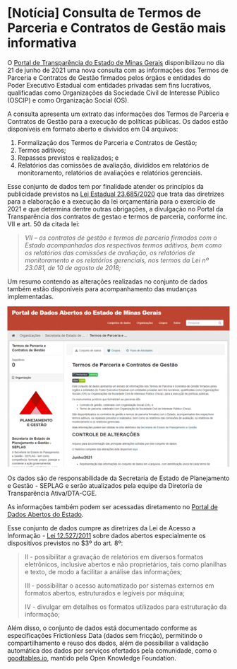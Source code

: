 # [Notícia] Consulta de Termos de Parceria e Contratos de Gestão mais informativa

O [Portal de Transparência do Estado de Minas Gerais](http://www.transparencia.mg.gov.br/convenios) disponibilizou no dia 21 de junho de 2021 uma nova consulta com as informações dos Termos de Parceria e Contratos de Gestão firmados pelos órgãos e entidades do Poder Executivo Estadual com entidades privadas sem fins lucrativos, qualificadas como Organizações da Sociedade Civil de Interesse Público (OSCIP) e como Organização Social (OS).

A consulta apresenta um extrato das informações dos Termos de Parceria e Contratos de Gestão para a execução de políticas públicas. Os dados estão disponíveis em formato aberto e divividos em 04 arquivos:
1. Formalização dos Termos de Parceria e Contratos de Gestão;
2. Termos aditivos;
3. Repasses previstos e realizados; e
4. Relatórios das comissões de avaliação, divididos em relatórios de monitoramento, relatórios de avaliações e relatórios gerenciais.

Esse conjunto de dados tem por finalidade atender os princípios da publicidade previstos na [Lei Estadual 23.685/2020](https://www.almg.gov.br/consulte/legislacao/completa/completa.html?tipo=LEI&num=23685&comp=&ano=2020&aba=js_textoAtualizado#texto) que trata das diretrizes para a elaboração e a execução da lei orçamentária para o exercício de 2021 e que determina dentre outras obrigações, a divulgação no Portal da Transparência dos contratos de gestao e termos de parceria, conforme inc. VII e art. 50 da citada lei:  

> _VII – os contratos de gestão e termos de parceria firmados com o Estado acompanhados dos respectivos termos aditivos, bem como os relatórios das comissões de avaliação, os relatórios de monitoramento e os relatórios gerenciais, nos termos da Lei nº 23.081, de 10 de agosto de 2018;_

Um resumo contendo as alterações realizadas no conjunto de dados também estão disponíveis para acompanhamento das mudanças implementadas.

![](static/imagem-termos-parceria.png)

Os dados são de responsabilidade da Secretaria de Estado de Planejamento e Gestão - SEPLAG e serão atualizados pela equipe da Diretoria de Transparência Ativa/DTA-CGE.

As informações também podem ser acessadas diretamento no [Portal de Dados Abertos do Estado](https://dados.mg.gov.br/dataset/termos-parceria-contratos-gestao). 

Esse conjunto de dados cumpre as diretrizes da Lei de Acesso a Informação - [Lei 12.527/2011](http://www.planalto.gov.br/ccivil_03/_ato2011-2014/2011/lei/l12527.htm) sobre dados abertos especialmente os dispositivos previstos no $3º do art. 8º:

> II - possibilitar a gravação de relatórios em diversos formatos eletrônicos, inclusive abertos e não proprietários, tais como planilhas e texto, de modo a facilitar a análise das informações;
> 
> III - possibilitar o acesso automatizado por sistemas externos em formatos abertos, estruturados e legíveis por máquina;
> 
> IV - divulgar em detalhes os formatos utilizados para estruturação da informação;

Além disso, o conjunto de dados está documentado conforme as especificações Frictionless Data (dados sem fricção), permitindo o compartilhamento e reuso dos dados, além de possibiliar a validação automática dos dados por serviços ofertados pela comunidade, como o [goodtables.io](https://goodtables.io/), mantido pela Open Knowledge Foundation.
